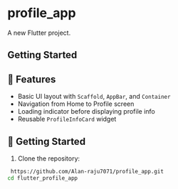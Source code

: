 # profile_app

A new Flutter project.

## Getting Started

## 📱 Features

- Basic UI layout with `Scaffold`, `AppBar`, and `Container`
- Navigation from Home to Profile screen
- Loading indicator before displaying profile info
- Reusable `ProfileInfoCard` widget

## 🚀 Getting Started

1. Clone the repository:

```bash
 https://github.com/Alan-raju7071/profile_app.git
cd flutter_profile_app



